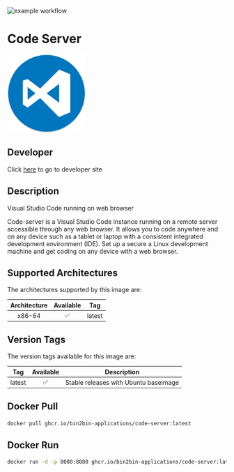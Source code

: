 ![example workflow](https://github.com/bin2bin-applications/code-server/actions/workflows/docker-image.yml/badge.svg)

<h1 id="title">Code Server</h1>

<img src="logo.webp" width="180" height="180"></img>

## Developer

<p>Click <a id="developer" href="https://coder.com/">here</a> to go to developer site</p>

## Description
<p id="short description">Visual Studio Code running on web browser</p>

<p id="description">Code-server is a Visual Studio Code instance running on a remote server accessible through any web browser. It allows you to code anywhere and on any device such as a tablet or laptop with a consistent integrated development environment (IDE). Set up a secure a Linux development machine and get coding on any device with a web browser.</p>

## Supported Architectures

The architectures supported by this image are:

| Architecture | Available | Tag    |
| :----------: | :-------: | ------ |
|    x86-64    |    ✅     | latest |

## Version Tags

The version tags available for this image are:

|  Tag   | Available | Description                           |
| :----: | :-------: | ------------------------------------- |
| latest |    ✅     | Stable releases with Ubuntu baseimage |

## Docker Pull

```bash
docker pull ghcr.io/bin2bin-applications/code-server:latest
```

## Docker Run

```bash
docker run -d -p 8080:8080 ghcr.io/bin2bin-applications/code-server:latest
```
